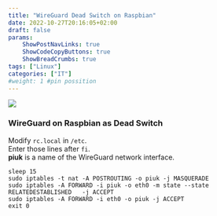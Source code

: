 ```yaml
---
title: "WireGuard Dead Switch on Raspbian"
date: 2022-10-27T20:16:05+02:00
draft: false
params:
    ShowPostNavLinks: true
    ShowCodeCopyButtons: true
    ShowBreadCrumbs: true
tags: ["Linux"]
categories: ["IT"]
#weight: 1 #pin possition
---
```

![](/img/zwsem.jpg?classes=float-left,shadow)
 ### WireGuard on Raspbian as Dead Switch
Modify `rc.local` in `/etc`.  
Enter those lines after `fi`.  
**piuk** is a name of the WireGuard network interface. 

``` cli       
sleep 15  
sudo iptables -t nat -A POSTROUTING -o piuk -j MASQUERADE  
sudo iptables -A FORWARD -i piuk -o eth0 -m state --state RELATEDESTABLISHED   -j ACCEPT  
sudo iptables -A FORWARD -i eth0 -o piuk -j ACCEPT  
exit 0  
```